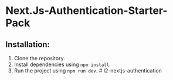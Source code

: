 # Next.Js-Authentication-Starter-Pack

## Installation:

1. Clone the repository.
2. Install dependencies using `npm install`.
3. Run the project using `npm run dev`.
#   l 2 - n e x t j s - a u t h e n t i c a t i o n  
 
